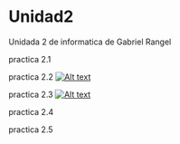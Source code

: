 # Unidad2
Unidada 2 de informatica de Gabriel Rangel

practica 2.1

practica 2.2
[![Alt text](https://img.youtube.com/vi/eaN2ZHTQZiL3uPic/0.jpg)](https://youtu.be/gfYx9JnAdNo?si=eaN2ZHTQZiL3uPic)


practica 2.3
[![Alt text](https://img.youtube.com/vi/SM5fkbLOeDe0AHx5/0.jpg)](https://youtu.be/PVMEKRpqXCA?si=SM5fkbLOeDe0AHx5)


practica 2.4

practica 2.5
